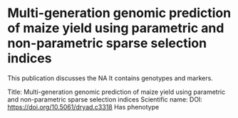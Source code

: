 # Multi-generation genomic prediction of maize yield using parametric and non-parametric sparse selection indices

This publication discusses the NA
It contains  genotypes and  markers.

Title: Multi-generation genomic prediction of maize yield using parametric and non-parametric sparse selection indices
Scientific name: 
DOI: https://doi.org/10.5061/dryad.c3318
Has phenotype 

